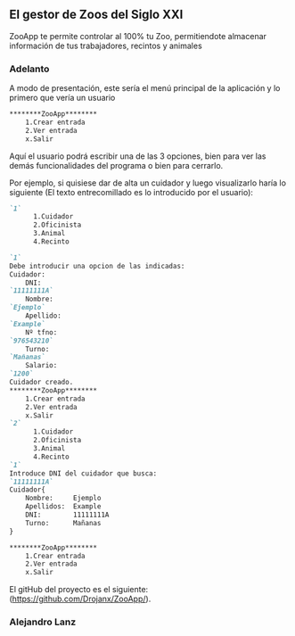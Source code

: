 ## El gestor de Zoos del Siglo XXI

ZooApp te permite controlar al 100% tu Zoo, permitiendote almacenar información de tus trabajadores, recintos y animales

### Adelanto

A modo de presentación, este sería el menú principal de la aplicación y lo primero que vería un usuario

```markdown
********ZooApp********
    1.Crear entrada
    2.Ver entrada
    x.Salir
```
Aquí el usuario podrá escribir una de las 3 opciones, bien para ver las demás funcionalidades del programa o bien para cerrarlo.

Por ejemplo, si quisiese dar de alta un cuidador y luego visualizarlo haría lo siguiente (El texto entrecomillado es lo introducido por el usuario):

```markdown
`1`
      1.Cuidador
      2.Oficinista
      3.Animal
      4.Recinto

`1`
Debe introducir una opcion de las indicadas: 
Cuidador:
    DNI:
`11111111A`
    Nombre:
`Ejemplo`
    Apellido:
`Example`
    Nº tfno:
`976543210`
    Turno:
`Mañanas`
    Salario:
`1200`
Cuidador creado.
********ZooApp********
    1.Crear entrada
    2.Ver entrada
    x.Salir
`2`
      1.Cuidador
      2.Oficinista
      3.Animal
      4.Recinto
`1`
Introduce DNI del cuidador que busca: 
`11111111A`
Cuidador{
    Nombre:     Ejemplo
    Apellidos:  Example
    DNI:        11111111A
    Turno:      Mañanas
}

********ZooApp********
    1.Crear entrada
    2.Ver entrada
    x.Salir
```

El gitHub del proyecto es el siguiente: (https://github.com/Drojanx/ZooApp/).

### Alejandro Lanz
